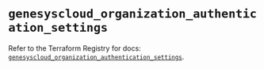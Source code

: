 # `genesyscloud_organization_authentication_settings`

Refer to the Terraform Registry for docs: [`genesyscloud_organization_authentication_settings`](https://registry.terraform.io/providers/mypurecloud/genesyscloud/1.70.0/docs/resources/organization_authentication_settings).
